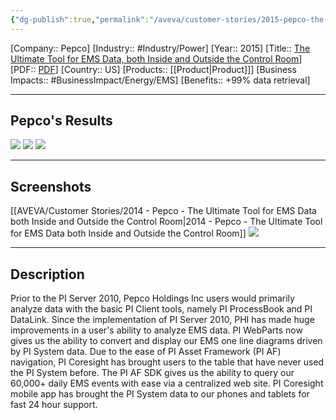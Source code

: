 ```yaml
---
{"dg-publish":true,"permalink":"/aveva/customer-stories/2015-pepco-the-ultimate-tool-for-ems-data-both-inside-and-outside-the-control-room/"}
---
```


[Company:: Pepco]
[Industry:: #Industry/Power]
[Year:: 2015]
[Title:: [The Ultimate Tool for EMS Data, both Inside and Outside the Control Room](https://resources.osisoft.com/presentations/pi-system--the-ultimate-real-time-data-infrastructure-for-ems-data-both-inside-and-outside-the-control-room/)]
[PDF:: [PDF](https://cdn.osisoft.com/corp/en/media/presentations/2015/UsersConference2015/PDF/UsersConference2015_PepcoHoldingsInc_Beglin_PISystemTheUltimateRealtimeDataInfrastructureforEMSDatabothInsideandOutsidetheControlRoom.pdf)]
[Country:: US]
[Products:: [[Product\|Product]]]
[Business Impacts:: #BusinessImpact/Energy/EMS]
[Benefits:: +99% data retrieval]
  

---
## Pepco's Results
![](https://i.imgur.com/iJ9ctGI.png)
![](https://i.imgur.com/yX25ZyL.png)
![](https://i.imgur.com/k0Q7B8E.png)

---
## Screenshots
[[AVEVA/Customer Stories/2014 - Pepco - The Ultimate Tool for EMS Data both Inside and Outside the Control Room\|2014 - Pepco - The Ultimate Tool for EMS Data both Inside and Outside the Control Room]]
![](https://i.imgur.com/nROfiDE.png)

---
## Description
Prior to the PI Server 2010, Pepco Holdings Inc users would primarily analyze data with the basic PI Client tools, namely PI ProcessBook and PI DataLink. Since the implementation of PI Server 2010, PHI has made huge improvements in a user's ability to analyze EMS data. PI WebParts now gives us the ability to convert and display our EMS one line diagrams driven by PI System data. Due to the ease of PI Asset Framework (PI AF) navigation, PI Coresight has brought users to the table that have never used the PI System before. The PI AF SDK gives us the ability to query our 60,000+ daily EMS events with ease via a centralized web site. PI Coresight mobile app has brought the PI System data to our phones and tablets for fast 24 hour support.